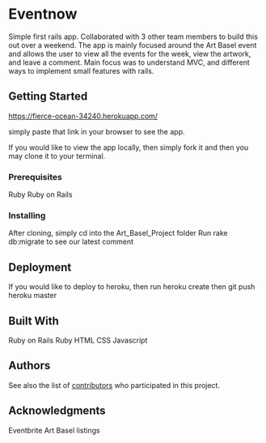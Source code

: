 # Eventnow

Simple first rails app. Collaborated with 3 other team members to build this out over a weekend. The app is mainly focused around the Art Basel event and allows the user to view all the events for the week, view the artwork, and leave a comment. Main focus was to understand MVC, and different ways to implement small features with rails.

## Getting Started

https://fierce-ocean-34240.herokuapp.com/

simply paste that link in your browser to see the app.

If you would like to view the app locally, then simply fork it and then you may clone it to your terminal.

### Prerequisites

Ruby
Ruby on Rails


### Installing

After cloning, simply cd into the Art_Basel_Project folder
Run rake db:migrate to see our latest comment

## Deployment

If you would like to deploy to heroku, then run heroku create
then git push heroku master

## Built With

Ruby on Rails
Ruby
HTML
CSS
Javascript 

## Authors

See also the list of [contributors](https://github.com/zmunir93/Art_Basel_Project/graphs/contributors) who participated in this project.


## Acknowledgments

Eventbrite Art Basel listings

